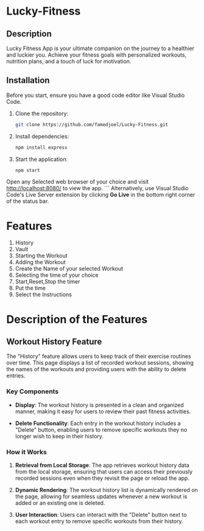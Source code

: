 # Lucky-Fitness

## Description
Lucky Fitness App is your ultimate companion on the journey to a healthier and luckier you. Achieve your fitness goals with personalized workouts, nutrition plans, and a touch of luck for motivation.


## Installation

Before you start, ensure you have a good code editor like Visual Studio Code.

1. Clone the repository:
    ```bash
    git clone https://github.com/famedjoel/Lucky-Fitness.git
    ```

2. Install dependencies:
    ```bash
    npm install express
    ```

3. Start the application:
    ```bash
    npm start

 Open any Selected web browser of your choice and visit [http://localhost:8080/](http://localhost:8080/) to view the app.
    ```
Alternatively, use Visual Studio Code's Live Server extension by clicking **Go Live** in the bottom right corner of the status bar.

# Features

1. History
2. Vault
3. Starting the Workout
4. Adding the Workout
5. Create the Name of your selected Workout
6. Selecting the time of your choice
7. Start,Reset,Stop the timer 
8. Put the time 
9. Select the Instructions

# Description of the Features

## Workout History Feature
The "History" feature allows users to keep track of their exercise routines over time. This page displays a list of recorded workout sessions, showing the names of the workouts and providing users with the ability to delete entries.

### Key Components

- **Display**: The workout history is presented in a clean and organized manner, making it easy for users to review their past fitness activities.

- **Delete Functionality**: Each entry in the workout history includes a "Delete" button, enabling users to remove specific workouts they no longer wish to keep in their history.

### How it Works

1. **Retrieval from Local Storage**: The app retrieves workout history data from the local storage, ensuring that users can access their previously recorded sessions even when they revisit the page or reload the app.

2. **Dynamic Rendering**: The workout history list is dynamically rendered on the page, allowing for seamless updates whenever a new workout is added or an existing one is deleted.

3. **User Interaction**: Users can interact with the "Delete" button next to each workout entry to remove specific workouts from their history.
